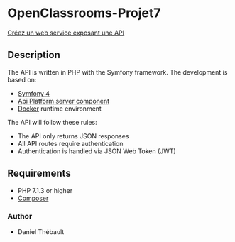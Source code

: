 # OpenClassrooms-Projet7

[Créez un web service exposant une API](https://openclassrooms.com/projects/creez-un-web-service-exposant-une-api)

## Description

The API is written in PHP with the Symfony framework.
The development is based on:
- [Symfony 4](https://symfony.com/doc/current/index.html)
- [Api Platform server component](https://api-platform.com/docs/distribution#using-symfony-flex-and-composer-advanced-users)
- [Docker](https://www.docker.com/) runtime environment

The API will follow these rules:
- The API only returns JSON responses
- All API routes require authentication
- Authentication is handled via JSON Web Token (JWT)

## Requirements
- PHP 7.1.3 or higher
- [Composer](https://getcomposer.org/)

### Author
- Daniel Thébault
